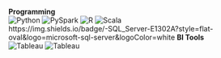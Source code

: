 <p>
  <b>Programming</b><br>
  <img alt="Python" src="https://img.shields.io/badge/-Python-417DAC?style=flat-oval&logo=python&logoColor=white" />   
  <img alt="PySpark" src="https://img.shields.io/badge/-PySpark-E77214?style=flat-oval&logo=apache&logoColor=white" />
  <img alt="R" src="https://img.shields.io/badge/-R_Programming-AAABB0?style=flat-oval&logo=r&logoColor=white"/>
  <img alt="Scala" src="https://img.shields.io/badge/-Scala-FF311C?style=flat-oval&logo=scala&logoColor=white" /><br>
  https://img.shields.io/badge/-SQL_Server-E1302A?style=flat-oval&logo=microsoft-sql-server&logoColor=white
  <b>BI Tools</b><br>
  <img alt="Tableau" src="https://img.shields.io/badge/-Tableau-144881?style=flat-oval&logo=tableau&logoColor=white" />
  <img alt="Tableau" src="https://img.shields.io/badge/PostgreSQL-4169E1?style=for-the-badge&logo=postgresql&logoColor=white" />
</p>


